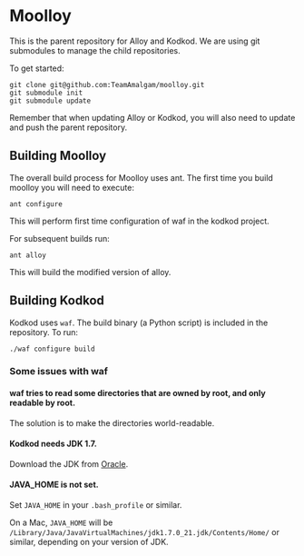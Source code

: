 Moolloy
=======

This is the parent repository for Alloy and Kodkod. We are using git submodules
to manage the child repositories.

To get started:

    git clone git@github.com:TeamAmalgam/moolloy.git
    git submodule init
    git submodule update

Remember that when updating Alloy or Kodkod, you will also need to update and
push the parent repository.

Building Moolloy
----------------

The overall build process for Moolloy uses ant.
The first time you build moolloy you will need to execute:

    ant configure

This will perform first time configuration of waf in the kodkod project.

For subsequent builds run:

    ant alloy

This will build the modified version of alloy.

Building Kodkod
---------------

Kodkod uses `waf`. The build binary (a Python script) is included in the
repository. To run:

    ./waf configure build

### Some issues with waf

#### waf tries to read some directories that are owned by root, and only readable by root.

The solution is to make the directories world-readable.

#### Kodkod needs JDK 1.7.

Download the JDK from [Oracle][1].

[1]: http://www.oracle.com/technetwork/java/javase/downloads/index.html

#### JAVA_HOME is not set.

Set `JAVA_HOME` in your `.bash_profile` or similar.

On a Mac, `JAVA_HOME` will be
`/Library/Java/JavaVirtualMachines/jdk1.7.0_21.jdk/Contents/Home/` or similar,
depending on your version of JDK.
